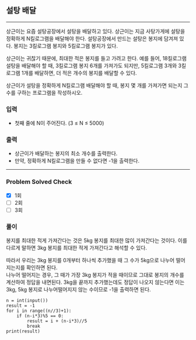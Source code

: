 ## 설탕 배달

------

상근이는 요즘 설탕공장에서 설탕을 배달하고 있다. 상근이는 지금 사탕가게에 설탕을 정확하게 N킬로그램을 배달해야 한다. 설탕공장에서 만드는 설탕은 봉지에 담겨져 있다. 봉지는 3킬로그램 봉지와 5킬로그램 봉지가 있다.

상근이는 귀찮기 때문에, 최대한 적은 봉지를 들고 가려고 한다. 예를 들어, 18킬로그램 설탕을 배달해야 할 때, 3킬로그램 봉지 6개를 가져가도 되지만, 5킬로그램 3개와 3킬로그램 1개를 배달하면, 더 적은 개수의 봉지를 배달할 수 있다.

상근이가 설탕을 정확하게 N킬로그램 배달해야 할 때, 봉지 몇 개를 가져가면 되는지 그 수를 구하는 프로그램을 작성하시오.

### 입력
- 첫째 줄에 N이 주어진다. (3 ≤ N ≤ 5000)

### 출력
- 상근이가 배달하는 봉지의 최소 개수를 출력한다. 
- 만약, 정확하게 N킬로그램을 만들 수 없다면 -1을 출력한다.

------

### Problem Solved Check

- [x] 1회
- [ ] 2회
- [ ] 3회

### 풀이

봉지를 최대한 적게 가져간다는 것은 5kg 봉지를 최대한 많이 가져간다는 것이다. 이를 다르게 말하면 3kg 봉지를 최대한 적게 가져간다고 해석할 수 있다.  

따라서 우리는 3kg 봉지를 0개부터 하나씩 추가했을 때 그 수가 5kg으로 나누어 떨어지는지를 확인하면 된다.  
나누어 떨어지는 경우, 그 때가 가장 3kg 봉지가 적을 때이므로 그대로 봉지의 개수를 계산하여 정답을 내면된다.
3kg을 끝까지 추가했는데도 정답이 나오지 않는다면 이는 3kg, 5kg 봉지로 나누어떨어지지 않는 수이므로 -1을 출력하면 된다.

~~~
n = int(input())
result = -1
for i in range((n//3)+1):
    if (n-i*3)%5 == 0:
        result = i + (n-i*3)//5
        break
print(result)
~~~

